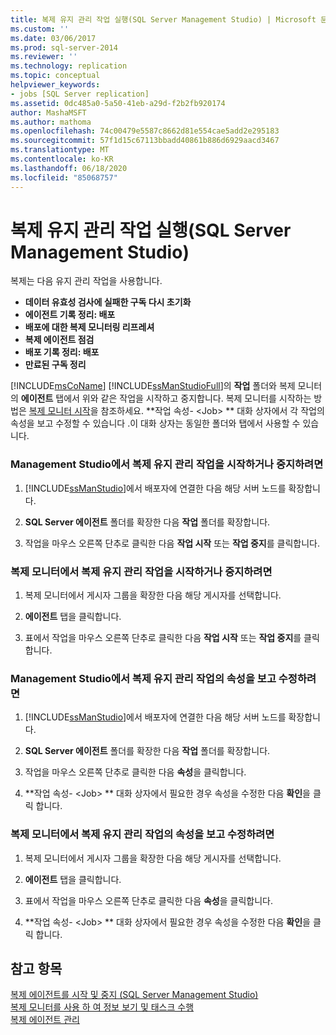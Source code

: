 ```yaml
---
title: 복제 유지 관리 작업 실행(SQL Server Management Studio) | Microsoft 문서
ms.custom: ''
ms.date: 03/06/2017
ms.prod: sql-server-2014
ms.reviewer: ''
ms.technology: replication
ms.topic: conceptual
helpviewer_keywords:
- jobs [SQL Server replication]
ms.assetid: 0dc485a0-5a50-41eb-a29d-f2b2fb920174
author: MashaMSFT
ms.author: mathoma
ms.openlocfilehash: 74c00479e5587c8662d81e554cae5add2e295183
ms.sourcegitcommit: 57f1d15c67113bbadd40861b886d6929aacd3467
ms.translationtype: MT
ms.contentlocale: ko-KR
ms.lasthandoff: 06/18/2020
ms.locfileid: "85068757"
---
```

# <a name="run-replication-maintenance-jobs-sql-server-management-studio"></a>복제 유지 관리 작업 실행(SQL Server Management Studio)
  복제는 다음 유지 관리 작업을 사용합니다.  
  
-   **데이터 유효성 검사에 실패한 구독 다시 초기화**
-   **에이전트 기록 정리: 배포**
-   **배포에 대한 복제 모니터링 리프레셔**
-   **복제 에이전트 점검**
-   **배포 기록 정리: 배포**
-   **만료된 구독 정리**  
  
 [!INCLUDE[msCoName](../../../includes/msconame-md.md)] [!INCLUDE[ssManStudioFull](../../../includes/ssmanstudiofull-md.md)]의 **작업** 폴더와 복제 모니터의 **에이전트** 탭에서 위와 같은 작업을 시작하고 중지합니다. 복제 모니터를 시작하는 방법은 [복제 모니터 시작](../monitor/start-the-replication-monitor.md)을 참조하세요. **작업 속성- \<Job> ** 대화 상자에서 각 작업의 속성을 보고 수정할 수 있습니다 .이 대화 상자는 동일한 폴더와 탭에서 사용할 수 있습니다.  
  
### <a name="to-start-or-stop-a-replication-maintenance-job-in-management-studio"></a>Management Studio에서 복제 유지 관리 작업을 시작하거나 중지하려면  
  
1.  [!INCLUDE[ssManStudio](../../../includes/ssmanstudio-md.md)]에서 배포자에 연결한 다음 해당 서버 노드를 확장합니다.  
  
2.  **SQL Server 에이전트** 폴더를 확장한 다음 **작업** 폴더를 확장합니다.  
  
3.  작업을 마우스 오른쪽 단추로 클릭한 다음 **작업 시작** 또는 **작업 중지**를 클릭합니다.  
  
### <a name="to-start-or-stop-a-replication-maintenance-job-in-replication-monitor"></a>복제 모니터에서 복제 유지 관리 작업을 시작하거나 중지하려면  
  
1.  복제 모니터에서 게시자 그룹을 확장한 다음 해당 게시자를 선택합니다.  
  
2.  **에이전트** 탭을 클릭합니다.  
  
3.  표에서 작업을 마우스 오른쪽 단추로 클릭한 다음 **작업 시작** 또는 **작업 중지**를 클릭합니다.  
  
### <a name="to-view-and-modify-properties-for-a-replication-maintenance-job-in-management-studio"></a>Management Studio에서 복제 유지 관리 작업의 속성을 보고 수정하려면  
  
1.  [!INCLUDE[ssManStudio](../../../includes/ssmanstudio-md.md)]에서 배포자에 연결한 다음 해당 서버 노드를 확장합니다.  
  
2.  **SQL Server 에이전트** 폴더를 확장한 다음 **작업** 폴더를 확장합니다.  
  
3.  작업을 마우스 오른쪽 단추로 클릭한 다음 **속성**을 클릭합니다.  
  
4.  **작업 속성- \<Job> ** 대화 상자에서 필요한 경우 속성을 수정한 다음 **확인**을 클릭 합니다.  
  
### <a name="to-view-and-modify-properties-for-a-replication-maintenance-job-in-replication-monitor"></a>복제 모니터에서 복제 유지 관리 작업의 속성을 보고 수정하려면  
  
1.  복제 모니터에서 게시자 그룹을 확장한 다음 해당 게시자를 선택합니다.  
  
2.  **에이전트** 탭을 클릭합니다.  
  
3.  표에서 작업을 마우스 오른쪽 단추로 클릭한 다음 **속성**을 클릭합니다.  
  
4.  **작업 속성- \<Job> ** 대화 상자에서 필요한 경우 속성을 수정한 다음 **확인**을 클릭 합니다.  
  
## <a name="see-also"></a>참고 항목  
 [복제 에이전트를 시작 및 중지 &#40;SQL Server Management Studio&#41;](../agents/start-and-stop-a-replication-agent-sql-server-management-studio.md)   
 [복제 모니터를 사용 하 여 정보 보기 및 태스크 수행](../monitor/view-information-and-perform-tasks-replication-monitor.md)   
 [복제 에이전트 관리](../agents/replication-agent-administration.md)  
  
  
